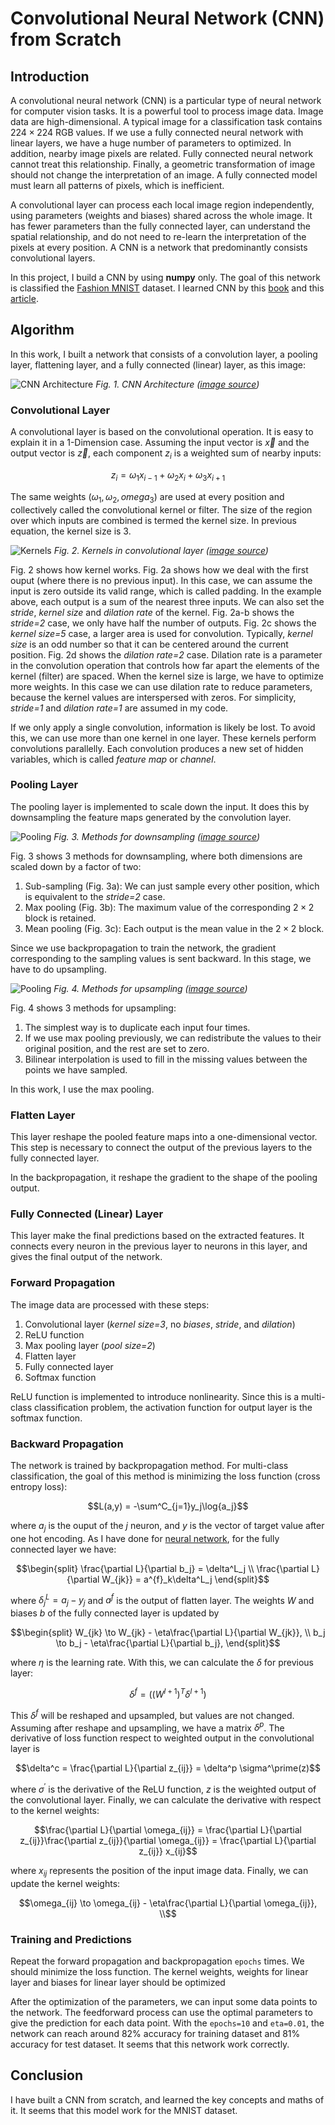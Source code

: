 # Convolutional Neural Network (CNN) from Scratch

## Introduction

A convolutional neural network (CNN) is a particular type of neural network for computer vision tasks. 
It is a powerful tool to process image data. Image data are high-dimensional. 
A typical image for a classification task contains $224\times 224$ RGB values. 
If we use a fully connected neural network with linear layers, we have a huge number of parameters to optimized. 
In addition, nearby image pixels are related. Fully connected neural network cannot treat this relationship. 
Finally, a geometric transformation of image should not change the interpretation of an image. 
A fully connected model must learn all patterns of pixels, which is inefficient. 

A convolutional layer can process each local image region independently, 
using parameters (weights and biases) shared across the whole image. 
It has fewer parameters than the fully connected layer, can understand the spatial relationship, 
and do not need to re-learn the interpretation of the pixels at every position. 
A CNN is a network that predominantly consists convolutional layers. 

In this project, I build a CNN by using **numpy** only. 
The goal of this network is classified the [Fashion MNIST](https://www.kaggle.com/datasets/zalando-research/fashionmnist) dataset. 
I learned CNN by this [book](https://udlbook.github.io/udlbook/) and this [article](https://www.quarkml.com/2023/07/build-a-cnn-from-scratch-using-python.html).

## Algorithm
In this work, I built a network that consists of a convolution layer, a pooling layer, flattening layer, and a fully connected (linear) layer, as this image:

![CNN Architecture](https://github.com/zjzhao1002/Machine-Learning-from-Scratch/blob/main/Convolutional_Neural_Network/CNN_Architecutre.png)
*Fig. 1. CNN Architecture ([image source](https://www.quarkml.com/2023/07/build-a-cnn-from-scratch-using-python.html))*

### Convolutional Layer
A convolutional layer is based on the convolutional operation. It is easy to explain it in a 1-Dimension case. 
Assuming the input vector is $\vec{x}$ and the output vector is $\vec{z}$, each component $z_i$ is a weighted sum of nearby inputs:
```math
z_i = \omega_1x_{i-1} + \omega_2x_{i} + \omega_3x_{i+1}
```
The same weights $(\omega_1, \omega_2, omega_3)$ are used at every position and collectively called the convolutional kernel or filter. 
The size of the region over which inputs are combined is termed the kernel size. In previous equation, the kernel size is 3.

![Kernels](https://github.com/zjzhao1002/Machine-Learning-from-Scratch/blob/main/Convolutional_Neural_Network/Conv1a.svg)
*Fig. 2. Kernels in convolutional layer ([image source](https://udlbook.github.io/udlbook/))*

Fig. 2 shows how kernel works. Fig. 2a shows how we deal with the first ouput (where there is no previous input). 
In this case, we can assume the input is zero outside its valid range, which is called padding. 
In the example above, each output is a sum of the nearest three inputs. 
We can also set the *stride*, *kernel size* and *dilation rate* of the kernel. 
Fig. 2a-b shows the *stride=2* case, we only have half the number of outputs. 
Fig. 2c shows the *kernel size=5* case, a larger area is used for convolution. 
Typically, *kernel size* is an odd number so that it can be centered around the current position.
Fig. 2d shows the *dilation rate=2* case. 
Dilation rate is a parameter in the convolution operation that controls how far apart the elements of the kernel (filter) are spaced. 
When the kernel size is large, we have to optimize more weights. In this case we can use dilation rate to reduce parameters, 
because the kernel values are interspersed with zeros. 
For simplicity, *stride=1* and *dilation rate=1* are assumed in my code.

If we only apply a single convolution, information is likely be lost. To avoid this, we can use more than one kernel in one layer. 
These kernels perform convolutions parallelly. Each convolution produces a new set of hidden variables, which is called *feature map* or *channel*. 

### Pooling Layer
The pooling layer is implemented to scale down the input. It does this by downsampling the feature maps generated by the convolution layer.

![Pooling](https://github.com/zjzhao1002/Machine-Learning-from-Scratch/blob/main/Convolutional_Neural_Network/ConvDown.svg)
*Fig. 3. Methods for downsampling ([image source](https://udlbook.github.io/udlbook/))*

Fig. 3 shows 3 methods for downsampling, where both dimensions are scaled down by a factor of two: 
1. Sub-sampling (Fig. 3a): We can just sample every other position, which is equivalent to the *stride=2* case.
2. Max pooling (Fig. 3b): The maximum value of the corresponding $2\times 2$ block is retained.
3. Mean pooling (Fig. 3c): Each output is the mean value in the $2\times 2$ block.

Since we use backpropagation to train the network, the gradient corresponding to the sampling values is sent backward. 
In this stage, we have to do upsampling. 

![Pooling](https://github.com/zjzhao1002/Machine-Learning-from-Scratch/blob/main/Convolutional_Neural_Network/ConvUp.svg)
*Fig. 4. Methods for upsampling ([image source](https://udlbook.github.io/udlbook/))*

Fig. 4 shows 3 methods for upsampling:
1. The simplest way is to duplicate each input four times.
2. If we use max pooling previously, we can redistribute the values to their original position, and the rest are set to zero.
3. Bilinear interpolation is used to fill in the missing values between the points we have sampled.

In this work, I use the max pooling.

### Flatten Layer
This layer reshape the pooled feature maps into a one-dimensional vector. 
This step is necessary to connect the output of the previous layers to the fully connected layer. 

In the backpropagation, it reshape the gradient to the shape of the pooling output.

### Fully Connected (Linear) Layer
This layer make the final predictions based on the extracted features. 
It connects every neuron in the previous layer to neurons in this layer, and gives the final output of the network.

### Forward Propagation
The image data are processed with these steps:
1. Convolutional layer (*kernel size=3*, no *biases*, *stride*, and *dilation*)
2. ReLU function
3. Max pooling layer (*pool size=2*)
4. Flatten layer
5. Fully connected layer
6. Softmax function

ReLU function is implemented to introduce nonlinearity. 
Since this is a multi-class classification problem, the activation function for output layer is the softmax function. 

### Backward Propagation
The network is trained by backpropagation method. 
For multi-class classification, the goal of this method is minimizing the loss function (cross entropy loss):
```math
L(a,y) =  -\sum^C_{j=1}y_j\log{a_j}
```
where $a_j$ is the ouput of the $j$ neuron, and $y$ is the vector of target value after one hot encoding. 
As I have done for [neural network](https://github.com/zjzhao1002/Machine-Learning-from-Scratch/tree/main/Neural_Network), 
for the fully connected layer we have:
```math
\begin{split}
\frac{\partial L}{\partial b_j} = \delta^L_j \\
\frac{\partial L}{\partial W_{jk}} = a^{f}_k\delta^L_j
\end{split}
```
where $\delta^L_j = a_j - y_j$ and $a^{f}$ is the output of flatten layer. 
The weights $W$ and biases $b$ of the fully connected layer is updated by 
```math
\begin{split}
W_{jk} \to W_{jk} - \eta\frac{\partial L}{\partial W_{jk}}, \\
b_j \to b_j - \eta\frac{\partial L}{\partial b_j},
\end{split}
```
where $\eta$ is the learning rate.
With this, we can calculate the $\delta$ for previous layer: 
```math
\delta^f = \left( (W^{l+1})^T\delta^{l+1} \right)
```
This $\delta^f$ will be reshaped and upsampled, but values are not changed. 
Assuming after reshape and upsampling, we have a matrix $\delta^p$. 
The derivative of loss function respect to weighted output in the convolutional layer is 
```math
\delta^c = \frac{\partial L}{\partial z_{ij}} = \delta^p \sigma^\prime(z)
```
where $\sigma^\prime$ is the derivative of the ReLU function, $z$ is the weighted output of the convolutional layer. 
Finally, we can calculate the derivative with respect to the kernel weights:
```math
\frac{\partial L}{\partial \omega_{ij}} = \frac{\partial L}{\partial z_{ij}}\frac{\partial z_{ij}}{\partial \omega_{ij}}
= \frac{\partial L}{\partial z_{ij}} x_{ij}
```
where $x_{ij}$ represents the position of the input image data. Finally, we can update the kernel weights:
```math
\omega_{ij} \to \omega_{ij} - \eta\frac{\partial L}{\partial \omega_{ij}}, \\
```

### Training and Predictions
Repeat the forward propagation and backpropagation `epochs` times. We should minimize the loss function. 
The kernel weights, weights for linear layer and biases for linear layer should be optimized

After the optimization of the parameters, we can input some data points to the network. 
The feedforward process can use the optimal parameters to give the prediction for each data point.
With the `epochs=10` and `eta=0.01`, the network can reach around 82% accuracy for training dataset and 81% accuracy for test dataset. 
It seems that this network work correctly.

## Conclusion
I have built a CNN from scratch, and learned the key concepts and maths of it. It seems that this model work for the MNIST dataset. 
